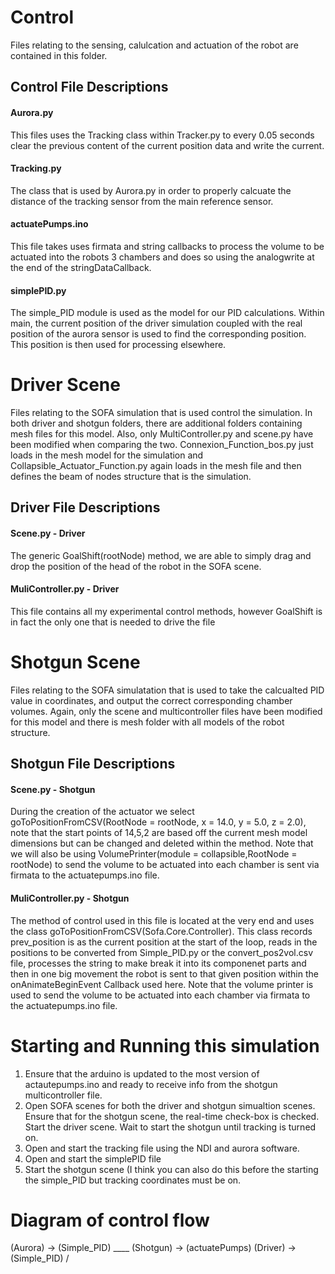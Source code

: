 # Control

Files relating to the sensing, calulcation and actuation of the robot are contained in this folder.
 
## Control File Descriptions
 
#### Aurora.py
 
This files uses the Tracking class within Tracker.py to every 0.05 seconds clear the previous content of the current position data and write the current.

#### Tracking.py

The class that is used by Aurora.py in order to properly calcuate the distance of the tracking sensor from the main reference sensor.

#### actuatePumps.ino

This file takes uses firmata and string callbacks to process the volume to be actuated into the robots 3 chambers and does so using the analogwrite at the end of the stringDataCallback.

#### simplePID.py

The simple_PID module is used as the model for our PID calculations. Within main, the current position of the driver simulation coupled with the real position of the aurora sensor is used to find the corresponding position. This position is then used for processing elsewhere. 

# Driver Scene

Files relating to the SOFA simulation that is used control the simulation. In both driver and shotgun folders, there are additional folders containing mesh files for this model. Also, only MultiController.py and scene.py have been modified when comparing the two. Connexion_Function_bos.py just loads in the mesh model for the simulation and Collapsible_Actuator_Function.py again loads in the mesh file and then defines the beam of nodes structure that is the simulation.

## Driver File Descriptions

#### Scene.py - Driver
The generic GoalShift(rootNode) method, we are able to simply drag and drop the position of the head of the robot in the SOFA scene. 

#### MuliController.py - Driver
This file contains all my experimental control methods, however GoalShift is in fact the only one that is needed to drive the file

# Shotgun Scene

Files relating to the SOFA simulatation that is used to take the calcualted PID value in coordinates, and output the correct corresponding chamber volumes. Again, only the scene and multicontroller files have been modified for this model and there is mesh folder with all models of the robot structure. 

## Shotgun File Descriptions

#### Scene.py - Shotgun

During the creation of the actuator we select goToPositionFromCSV(RootNode = rootNode, x = 14.0, y = 5.0, z = 2.0), note that the start points of 14,5,2 are based off the current mesh model dimensions but can be changed and deleted within the method. Note that we will also be using VolumePrinter(module = collapsible,RootNode = rootNode) to send the volume to be actuated into each chamber is sent via firmata to the actuatepumps.ino file. 

#### MuliController.py - Shotgun

The method of control used in this file is located at the very end and uses the class goToPositionFromCSV(Sofa.Core.Controller). This class records prev_position is as the current position at the start of the loop, reads in the positions to be converted from Simple_PID.py or the convert_pos2vol.csv file, processes the string to make break it into its componenet parts and then in one big movement the robot is sent to that given position within the onAnimateBeginEvent Callback used here. Note that the volume printer is used to send the volume to be actuated into each chamber via firmata to the actuatepumps.ino file. 



# Starting and Running this simulation 

1. Ensure that the arduino is updated to the most version of actautepumps.ino and ready to receive info from the shotgun multicontroller file. 
2. Open SOFA scenes for both the driver and shotgun simualtion scenes. Ensure that for the shotgun scene, the real-time check-box is checked. Start the driver scene. Wait to start the shotgun until tracking is turned on.
3. Open and start the tracking file using the NDI and aurora software. 
4. Open and start the simplePID file
5. Start the shotgun scene (I think you can also do this before the starting the simple_PID but tracking coordinates must be on. 

# Diagram of control flow
(Aurora) -> (Simple_PID) \____ (Shotgun) -> (actuatePumps)
(Driver) -> (Simple_PID) / 
